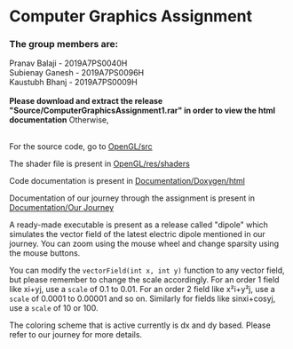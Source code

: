 # Computer Graphics Assignment
### The group members are:
Pranav Balaji - 2019A7PS0040H  
Subienay Ganesh - 2019A7PS0096H  
Kaustubh Bhanj - 2019A7PS0009H  
<br>
**Please download and extract the release "Source/ComputerGraphicsAssignment1.rar" in order to view the html documentation**
Otherwise, <br><br/>

For the source code, go to [OpenGL/src](https://github.com/ComputerGraphics-Group/OpenGL/blob/master/OpenGL/src/Application.cpp)

The shader file is present in [OpenGL/res/shaders](https://github.com/ComputerGraphics-Group/OpenGL/blob/master/OpenGL/res/shaders/basic.shader)

Code documentation is present in [Documentation/Doxygen/html](https://github.com/ComputerGraphics-Group/OpenGL/tree/master/Documentation/Doxygen/html)

Documentation of our journey through the assignment is present in [Documentation/Our Journey](https://github.com/ComputerGraphics-Group/OpenGL/tree/master/Documentation/Our%20Journey)

A ready-made executable is present as a release called "dipole" which simulates the vector field of the latest electric dipole mentioned in our journey.
You can zoom using the mouse wheel and change sparsity using the mouse buttons.

You can modify the `vectorField(int x, int y)` function to any vector field, but please remember to change the scale accordingly.
For an order 1 field like xi+yj, use a `scale` of 0.1 to 0.01. For an order 2 field like x²i+y²j, use a `scale` of 0.0001 to 0.00001 and so on. Similarly for fields like sinxi+cosyj, use a `scale` of 10 or 100.

The coloring scheme that is active currently is dx and dy based. Please refer to our journey for more details.
